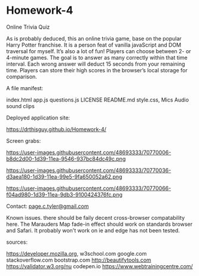 ﻿# Homework-4
Online Trivia Quiz

As is probably deduced, this an online trivia game, base on the popular Harry Potter franchise.  It is a person feat of vanilla javaScript and DOM traversal for myself.  It’s also a lot of fun!  Players can choose between 2- or 4-minute games.  The goal is to answer as many correctly within that time interval.  Each wrong answer will deduct 15 seconds from your remaining time.  Players can store their high scores in the browser’s local storage for comparison. 


A file manifest:

index.html
app.js 
questions.js
LICENSE 
README.md 
style.css,
Mics Audio sound clips


Deployed application site:

https://drthisguy.github.io/Homework-4/

Screen grabs:

https://user-images.githubusercontent.com/48693333/70770006-b8dc2d00-1d39-11ea-9546-937bc84dc49c.png

https://user-images.githubusercontent.com/48693333/70770036-d3aea180-1d39-11ea-99e5-9fa650052a62.png

https://user-images.githubusercontent.com/48693333/70770066-f04ad980-1d39-11ea-9db3-9100424376fc.png

Contact: page.c.tyler@gmail.com

Known issues.
there should be faily decent cross-browser compatability here.  The Marauders Map fade-in effect should work on standards browser and Safari.  It probably won't work on ie and edge has not been tested.  

sources:

https://developer.mozilla.org, 
w3school.com 
google.com 
stackoverflow.com
bootstrap.com
http://beautifytools.com
https://validator.w3.org/nu
codepen.io
https://www.webtrainingcentre.com/